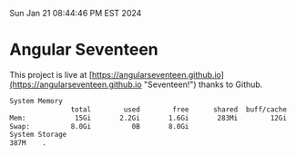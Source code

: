 Sun Jan 21 08:44:46 PM EST 2024

# Angular Seventeen


This project is live at [https://angularseventeen.github.io](https://angularseventeen.github.io "Seventeen!") thanks to Github.

```bash
System Memory
               total        used        free      shared  buff/cache   available
Mem:            15Gi       2.2Gi       1.6Gi       283Mi        12Gi        13Gi
Swap:          8.0Gi          0B       8.0Gi
System Storage
387M	.
```
